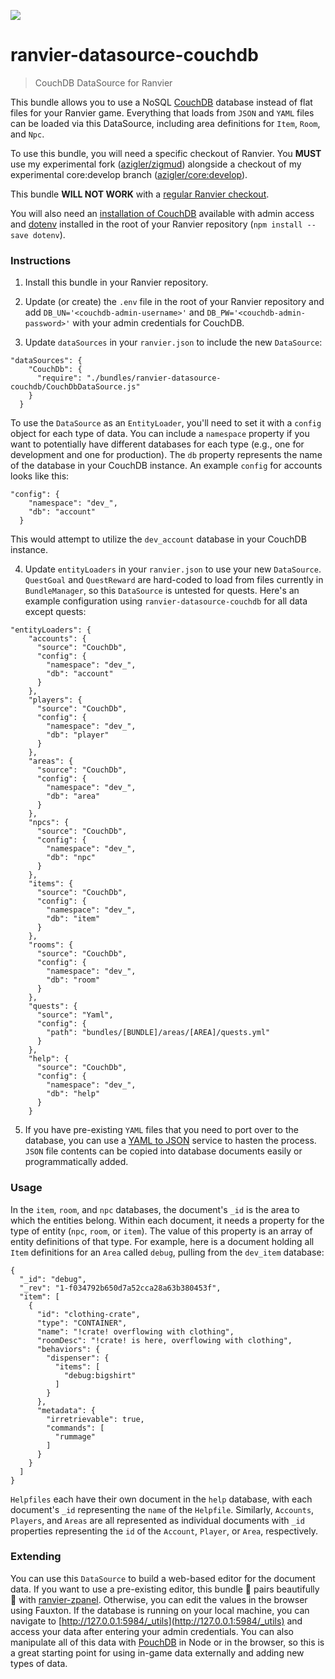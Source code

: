 ![](https://images.prismic.io/andrewzigler/dfef71b5-0f29-4ee0-b284-94a3c73b060c_ranvier-datasource-couchdb.jpg?ixlib=gatsbyFP&auto=compress%2Cformat&fit=max&q=50&rect=0%2C0%2C1200%2C628&w=1200&h=628)

# ranvier-datasource-couchdb

> CouchDB DataSource for Ranvier

This bundle allows you to use a NoSQL [CouchDB](https://couchdb.apache.org/) database instead of flat files for your Ranvier game. Everything that loads from `JSON` and `YAML` files can be loaded via this DataSource, including area definitions for `Item`, `Room`, and `Npc`.

To use this bundle, you will need a specific checkout of Ranvier. You __MUST__ use my experimental fork ([azigler/zigmud](https://github.com/azigler/zigmud)) alongside a checkout of my experimental core:develop branch ([azigler/core:develop](https://github.com/azigler/core/tree/develop)).

This bundle __WILL NOT WORK__ with a [regular Ranvier checkout](https://github.com/RanvierMUD/ranviermud).

You will also need an [installation of CouchDB](https://docs.couchdb.org/en/stable/install/index.html) available with admin access and [dotenv](https://www.npmjs.com/package/dotenv) installed in the root of your Ranvier repository (`npm install --save dotenv`).

### Instructions

1. Install this bundle in your Ranvier repository.

2. Update (or create) the `.env` file in the root of your Ranvier repository and add `DB_UN='<couchdb-admin-username>'` and `DB_PW='<couchdb-admin-password>'` with your admin credentials for CouchDB.

3. Update `dataSources` in your `ranvier.json` to include the new `DataSource`:

```
"dataSources": {
    "CouchDb": {
      "require": "./bundles/ranvier-datasource-couchdb/CouchDbDataSource.js"
    }
  }
```

To use the `DataSource` as an `EntityLoader`, you'll need to set it with a `config` object for each type of data. You can include a `namespace` property if you want to potentially have different databases for each type (e.g., one for development and one for production). The `db` property represents the name of the database in your CouchDB instance. An example `config` for accounts looks like this:

```
"config": {
    "namespace": "dev_",
    "db": "account"
  }
```

This would attempt to utilize the `dev_account` database in your CouchDB instance.

4. Update `entityLoaders` in your `ranvier.json` to use your new `DataSource`. `QuestGoal` and `QuestReward` are hard-coded to load from files currently in `BundleManager`, so this `DataSource` is untested for quests. Here's an example configuration using `ranvier-datasource-couchdb` for all data except quests:
```
"entityLoaders": {
    "accounts": {
      "source": "CouchDb",
      "config": {
        "namespace": "dev_",
        "db": "account"
      }
    },
    "players": {
      "source": "CouchDb",
      "config": {
        "namespace": "dev_",
        "db": "player"
      }
    },
    "areas": {
      "source": "CouchDb",
      "config": {
        "namespace": "dev_",
        "db": "area"
      }
    },
    "npcs": {
      "source": "CouchDb",
      "config": {
        "namespace": "dev_",
        "db": "npc"
      }
    },
    "items": {
      "source": "CouchDb",
      "config": {
        "namespace": "dev_",
        "db": "item"
      }
    },
    "rooms": {
      "source": "CouchDb",
      "config": {
        "namespace": "dev_",
        "db": "room"
      }
    },
    "quests": {
      "source": "Yaml",
      "config": {
        "path": "bundles/[BUNDLE]/areas/[AREA]/quests.yml"
      }
    },
    "help": {
      "source": "CouchDb",
      "config": {
        "namespace": "dev_",
        "db": "help"
      }
    }
 ```
 
5. If you have pre-existing `YAML` files that you need to port over to the database, you can use a [YAML to JSON](https://www.convertjson.com/yaml-to-json.htm) service to hasten the process. `JSON` file contents can be copied into database documents easily or programmatically added.

### Usage

In the `item`, `room`, and `npc` databases, the document's `_id` is the area to which the entities belong. Within each document, it needs a property for the type of entity (`npc`, `room`, or `item`). The value of this property is an array of entity definitions of that type. For example, here is a document holding all `Item` definitions for an `Area` called `debug`, pulling from the `dev_item` database:

```
{
  "_id": "debug",
  "_rev": "1-f034792b650d7a52cca28a63b380453f",
  "item": [
    {
      "id": "clothing-crate",
      "type": "CONTAINER",
      "name": "!crate! overflowing with clothing",
      "roomDesc": "!crate! is here, overflowing with clothing",
      "behaviors": {
        "dispenser": {
          "items": [
            "debug:bigshirt"
          ]
        }
      },
      "metadata": {
        "irretrievable": true,
        "commands": [
          "rummage"
        ]
      }
    }
  ]
}
```
`Helpfiles` each have their own document in the `help` database, with each document's `_id` representing the `name` of the `Helpfile`. Similarly, `Accounts`, `Players`, and `Areas` are all represented as individual documents with `_id` properties representing the `id` of the `Account`, `Player`, or `Area`, respectively.

### Extending

You can use this `DataSource` to build a web-based editor for the document data. If you want to use a pre-existing editor, this bundle :wine_glass: pairs beautifully :cheese: with [ranvier-zpanel](https://github.com/azigler/ranvier-zpanel). Otherwise, you can edit the values in the browser using Fauxton. If the database is running on your local machine, you can navigate to [http://127.0.0.1:5984/_utils](http://127.0.0.1:5984/_utils) and access your data after entering your admin credentials. You can also manipulate all of this data with [PouchDB](https://pouchdb.com/) in Node or in the browser, so this is a great starting point for using in-game data externally and adding new types of data.

